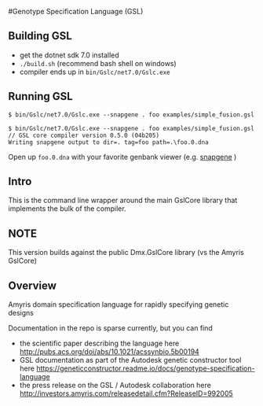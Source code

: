 #Genotype Specification Language (GSL)

## Building GSL

* get the dotnet sdk 7.0 installed
* `./build.sh`  (recommend bash shell on windows) 
* compiler ends up in `bin/Gslc/net7.0/Gslc.exe`

## Running GSL

```
$ bin/Gslc/net7.0/Gslc.exe --snapgene . foo examples/simple_fusion.gsl
```

```
$ bin/Gslc/net7.0/Gslc.exe --snapgene . foo examples/simple_fusion.gsl
// GSL core compiler version 0.5.0 (04b205)
Writing snapgene output to dir=. tag=foo path=.\foo.0.dna
```

Open up `foo.0.dna` with your favorite genbank viewer  (e.g. [snapgene](https://www.snapgene.com/snapgene-viewer) )


## Intro
This is the command line wrapper around the main GslCore library that implements the bulk of the compiler.

## NOTE

This version builds against the public Dmx.GslCore library (vs the Amyris GslCore)

## Overview

Amyris domain specification language for rapidly specifying genetic designs

Documentation in the repo is sparse currently, but you can find

* the scientific paper describing the language here http://pubs.acs.org/doi/abs/10.1021/acssynbio.5b00194
* GSL documentation as part of the Autodesk genetic constructor tool here https://geneticconstructor.readme.io/docs/genotype-specification-language
* the press release on the GSL / Autodesk collaboration here http://investors.amyris.com/releasedetail.cfm?ReleaseID=992005

